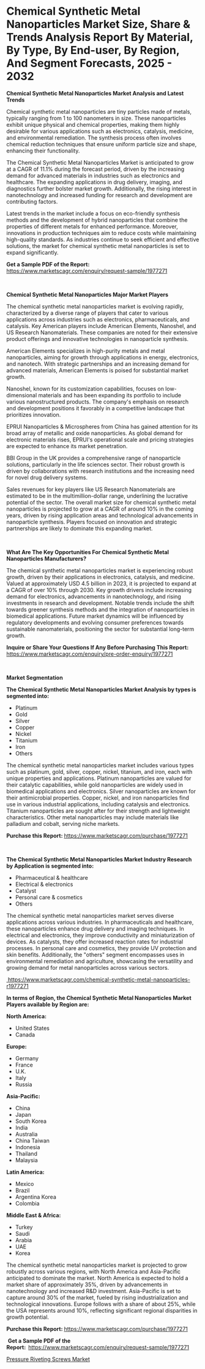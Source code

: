 <p><h1>Chemical Synthetic Metal Nanoparticles Market Size, Share & Trends Analysis Report By Material, By Type, By End-user, By Region, And Segment Forecasts, 2025 - 2032</h1></p><p><strong>Chemical Synthetic Metal Nanoparticles Market Analysis and Latest Trends</strong></p>
<p><p>Chemical synthetic metal nanoparticles are tiny particles made of metals, typically ranging from 1 to 100 nanometers in size. These nanoparticles exhibit unique physical and chemical properties, making them highly desirable for various applications such as electronics, catalysis, medicine, and environmental remediation. The synthesis process often involves chemical reduction techniques that ensure uniform particle size and shape, enhancing their functionality.</p><p>The Chemical Synthetic Metal Nanoparticles Market is anticipated to grow at a CAGR of 11.1% during the forecast period, driven by the increasing demand for advanced materials in industries such as electronics and healthcare. The expanding applications in drug delivery, imaging, and diagnostics further bolster market growth. Additionally, the rising interest in nanotechnology and increased funding for research and development are contributing factors. </p><p>Latest trends in the market include a focus on eco-friendly synthesis methods and the development of hybrid nanoparticles that combine the properties of different metals for enhanced performance. Moreover, innovations in production techniques aim to reduce costs while maintaining high-quality standards. As industries continue to seek efficient and effective solutions, the market for chemical synthetic metal nanoparticles is set to expand significantly.</p></p>
<p><strong>Get a Sample PDF of the Report:&nbsp;</strong> <a href="https://www.marketscagr.com/enquiry/request-sample/1977271?utm_campaign=1743&utm_medium=2&utm_source=Github&utm_content=ia&utm_term=04022025&utm_id=chemical-synthetic-metal-nanoparticles">https://www.marketscagr.com/enquiry/request-sample/1977271</a></p>
<p>&nbsp;</p>
<p><strong>Chemical Synthetic Metal Nanoparticles Major Market Players</strong></p>
<p><p>The chemical synthetic metal nanoparticles market is evolving rapidly, characterized by a diverse range of players that cater to various applications across industries such as electronics, pharmaceuticals, and catalysis. Key American players include American Elements, Nanoshel, and US Research Nanomaterials. These companies are noted for their extensive product offerings and innovative technologies in nanoparticle synthesis.</p><p>American Elements specializes in high-purity metals and metal nanoparticles, aiming for growth through applications in energy, electronics, and nanotech. With strategic partnerships and an increasing demand for advanced materials, American Elements is poised for substantial market growth.</p><p>Nanoshel, known for its customization capabilities, focuses on low-dimensional materials and has been expanding its portfolio to include various nanostructured products. The company's emphasis on research and development positions it favorably in a competitive landscape that prioritizes innovation.</p><p>EPRUI Nanoparticles & Microspheres from China has gained attention for its broad array of metallic and oxide nanoparticles. As global demand for electronic materials rises, EPRUI's operational scale and pricing strategies are expected to enhance its market penetration.</p><p>BBI Group in the UK provides a comprehensive range of nanoparticle solutions, particularly in the life sciences sector. Their robust growth is driven by collaborations with research institutions and the increasing need for novel drug delivery systems.</p><p>Sales revenues for key players like US Research Nanomaterials are estimated to be in the multimillion-dollar range, underlining the lucrative potential of the sector. The overall market size for chemical synthetic metal nanoparticles is projected to grow at a CAGR of around 10% in the coming years, driven by rising application areas and technological advancements in nanoparticle synthesis. Players focused on innovation and strategic partnerships are likely to dominate this expanding market.</p></p>
<p>&nbsp;</p>
<p><strong>What Are The Key Opportunities For Chemical Synthetic Metal Nanoparticles Manufacturers?</strong></p>
<p><p>The chemical synthetic metal nanoparticles market is experiencing robust growth, driven by their applications in electronics, catalysis, and medicine. Valued at approximately USD 4.5 billion in 2023, it is projected to expand at a CAGR of over 10% through 2030. Key growth drivers include increasing demand for electronics, advancements in nanotechnology, and rising investments in research and development. Notable trends include the shift towards greener synthesis methods and the integration of nanoparticles in biomedical applications. Future market dynamics will be influenced by regulatory developments and evolving consumer preferences towards sustainable nanomaterials, positioning the sector for substantial long-term growth.</p></p>
<p><strong>Inquire or Share Your Questions If Any Before Purchasing This Report:</strong> <a href="https://www.marketscagr.com/enquiry/pre-order-enquiry/1977271?utm_campaign=1743&utm_medium=2&utm_source=Github&utm_content=ia&utm_term=04022025&utm_id=chemical-synthetic-metal-nanoparticles">https://www.marketscagr.com/enquiry/pre-order-enquiry/1977271</a></p>
<p>&nbsp;</p>
<p><strong>Market Segmentation</strong></p>
<p><strong>The Chemical Synthetic Metal Nanoparticles Market Analysis by types is segmented into:</strong></p>
<p><ul><li>Platinum</li><li>Gold</li><li>Silver</li><li>Copper</li><li>Nickel</li><li>Titanium</li><li>Iron</li><li>Others</li></ul></p>
<p><p>The chemical synthetic metal nanoparticles market includes various types such as platinum, gold, silver, copper, nickel, titanium, and iron, each with unique properties and applications. Platinum nanoparticles are valued for their catalytic capabilities, while gold nanoparticles are widely used in biomedical applications and electronics. Silver nanoparticles are known for their antimicrobial properties. Copper, nickel, and iron nanoparticles find use in various industrial applications, including catalysis and electronics. Titanium nanoparticles are sought after for their strength and lightweight characteristics. Other metal nanoparticles may include materials like palladium and cobalt, serving niche markets.</p></p>
<p><strong>Purchase this Report:&nbsp;</strong><a href="https://www.marketscagr.com/purchase/1977271?utm_campaign=1743&utm_medium=2&utm_source=Github&utm_content=ia&utm_term=04022025&utm_id=chemical-synthetic-metal-nanoparticles">https://www.marketscagr.com/purchase/1977271</a></p>
<p>&nbsp;</p>
<p><strong>The Chemical Synthetic Metal Nanoparticles Market Industry Research by Application is segmented into:</strong></p>
<p><ul><li>Pharmaceutical & healthcare</li><li>Electrical & electronics</li><li>Catalyst</li><li>Personal care & cosmetics</li><li>Others</li></ul></p>
<p><p>The chemical synthetic metal nanoparticles market serves diverse applications across various industries. In pharmaceuticals and healthcare, these nanoparticles enhance drug delivery and imaging techniques. In electrical and electronics, they improve conductivity and miniaturization of devices. As catalysts, they offer increased reaction rates for industrial processes. In personal care and cosmetics, they provide UV protection and skin benefits. Additionally, the "others" segment encompasses uses in environmental remediation and agriculture, showcasing the versatility and growing demand for metal nanoparticles across various sectors.</p></p>
<p><a href="https://www.marketscagr.com/chemical-synthetic-metal-nanoparticles-r1977271?utm_campaign=1743&utm_medium=2&utm_source=Github&utm_content=ia&utm_term=04022025&utm_id=chemical-synthetic-metal-nanoparticles">&nbsp;https://www.marketscagr.com/chemical-synthetic-metal-nanoparticles-r1977271</a></p>
<p><strong>In terms of Region, the Chemical Synthetic Metal Nanoparticles Market Players available by Region are:</strong></p>
<p>
    <p> <strong> North America: </strong>
        <ul>
            <li>United States</li>
            <li>Canada</li>
        </ul>
        </p> 
    <p> <strong> Europe: </strong>
        <ul>
            <li>Germany</li>
            <li>France</li>
            <li>U.K.</li>
            <li>Italy</li>
            <li>Russia</li>
        </ul>
        </p> 
    <p> <strong> Asia-Pacific: </strong>
        <ul>
            <li>China</li>
            <li>Japan</li>
            <li>South Korea</li>
            <li>India</li>
            <li>Australia</li>
            <li>China Taiwan</li>
            <li>Indonesia</li>
            <li>Thailand</li>
            <li>Malaysia</li>
        </ul>
        </p> 
    <p> <strong> Latin America: </strong>
        <ul>
            <li>Mexico</li>
            <li>Brazil</li>
            <li>Argentina Korea</li>
            <li>Colombia</li>
        </ul>
        </p> 
    <p> <strong> Middle East & Africa: </strong>
        <ul>
            <li>Turkey</li>
            <li>Saudi</li>
            <li>Arabia</li>
            <li>UAE</li>
            <li>Korea</li>
        </ul>
    </p>
    </p>
<p><p>The chemical synthetic metal nanoparticles market is projected to grow robustly across various regions, with North America and Asia-Pacific anticipated to dominate the market. North America is expected to hold a market share of approximately 35%, driven by advancements in nanotechnology and increased R&D investment. Asia-Pacific is set to capture around 30% of the market, fueled by rising industrialization and technological innovations. Europe follows with a share of about 25%, while the USA represents around 10%, reflecting significant regional disparities in growth potential.</p></p>
<p><strong>Purchase this Report: </strong><a href="https://www.marketscagr.com/purchase/1977271?utm_campaign=1743&utm_medium=2&utm_source=Github&utm_content=ia&utm_term=04022025&utm_id=chemical-synthetic-metal-nanoparticles">https://www.marketscagr.com/purchase/1977271</a></p>
<p>&nbsp;<strong>Get a Sample PDF of the Report:&nbsp;&nbsp;</strong><a href="https://www.marketscagr.com/enquiry/request-sample/1977271?utm_campaign=1743&utm_medium=2&utm_source=Github&utm_content=ia&utm_term=04022025&utm_id=chemical-synthetic-metal-nanoparticles">https://www.marketscagr.com/enquiry/request-sample/1977271</a></p>
<p><strong></strong></p>
<p><p><a href="https://github.com/willjis/Market-Research-Report-List-1/blob/main/pressure-riveting-screws-market.md?utm_campaign=1743&utm_medium=2&utm_source=Github&utm_content=ia&utm_term=04022025&utm_id=chemical-synthetic-metal-nanoparticles">Pressure Riveting Screws Market</a></p></p>